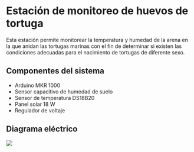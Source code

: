 # Estación de monitoreo de huevos de tortuga
Esta estación permite monitorear la temperatura y humedad de la arena en la que anidan las tortugas marinas con el fin de determinar si existen las condiciones adecuadas para el nacimiento de tortugas de diferente sexo.

## Componentes del sistema
- Arduino MKR 1000
- Sensor capacitivo de humedad de suelo 
- Sensor de temperatura DS18B20
- Panel solar 18 W
- Regulador de voltaje

## Diagrama eléctrico

<img src="https://user-images.githubusercontent.com/111079577/187562361-19f26c43-9630-4192-8eb9-e68f58296da0.svg">
